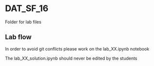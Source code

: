 # DAT_SF_16

Folder for lab files

## Lab flow

In order to avoid git conflicts please work on the lab_XX.ipynb notebook

The lab_XX_solution.ipynb should never be edited by the students